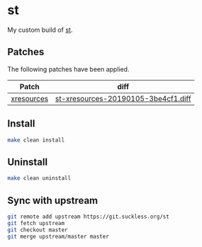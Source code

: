 # st
My custom build of [st](https://st.suckless.org/).

## Patches
The following patches have been applied.

| Patch | diff |
| --- | --- |
| [xresources](https://st.suckless.org/patches/xresources/) | [st-xresources-20190105-3be4cf1.diff](https://st.suckless.org/patches/xresources/st-xresources-20190105-3be4cf1.diff) |

## Install
```sh
make clean install
```

## Uninstall
```sh
make clean uninstall
```

## Sync with upstream
```sh
git remote add upstream https://git.suckless.org/st
git fetch upstream
git checkout master
git merge upstream/master master
```
